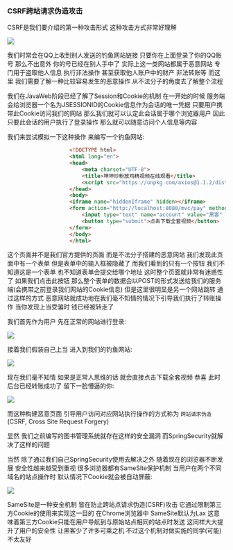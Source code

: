 ### CSRF跨站请求伪造攻击
CSRF是我们要介绍的第一种攻击形式 这种攻击方式非常好理解

<img src="https://image.itbaima.net/markdown/2023/07/01/4ibrwFIPnSE81lx.png"/>

我们时常会在QQ上收到别人发送的钓鱼网站链接 只要你在上面登录了你的QQ账号 那么不出意外 你的号已经在别人手中了 实际上这一类网站都属于恶意网站
专门用于盗取他人信息 执行非法操作 甚至获取他人账户中的财产 非法转账等 而这里 我们需要了解一种比较容易发生的恶意操作 从不法分子的角度去了解整个流程

我们在JavaWeb阶段已经了解了Session和Cookie的机制 在一开始的时候 服务端会给浏览器一个名为JSESSIONID的Cookie信息作为会话的唯一凭据
只要用户携带此Cookie访问我们的网站 那么我们就可以认定此会话属于哪个浏览器用户 因此 只要此会话的用户执行了登录操作 那么就可以随意访问个人信息等内容

我们来尝试模拟一下这种操作 来编写一个钓鱼网站:

```html
                    <!DOCTYPE html>
                    <html lang="en">
                    <head>
                        <meta charset="UTF-8">
                        <title>坤坤炒粉放鸡精视频在线观看</title>
                        <script src="https://unpkg.com/axios@1.1.2/dist/axios.min.js"></script>
                    </head>
                    <body>
                    <iframe name="hiddenIframe" hidden></iframe>
                    <form action="http://localhost:8080/mvc/pay" method="post" target="hiddenIframe">
                        <input type="text" name="account" value="黑客" hidden>
                        <button type="submit">点击下载全套视频</button>
                    </form>
                    </body>
                    </html>
```

这个页面并不是我们官方提供的页面 而是不法分子搭建的恶意网站 我们发现此页面中有一个表单 但是表单中的输入框被隐藏了 而我们看到的只有一个按钮 我们不知道这是一个表单
也不知道表单会提交给哪个地址 这时整个页面就非常有迷惑性了 如果我们点击此按钮 那么整个表单的数据会以POST的形式发送给我们的服务端(会携带之前登录我们网站的Cookie信息)
但是这里很明显是另一个网站跳转 通过这样的方式 恶意网站就成功地在我们毫不知情的情况下引导我们执行了转账操作 当你发现上当受骗时 钱已经被转走了

我们首先作为用户 先在正常的网站进行登录:

<img src="https://image.itbaima.net/markdown/2023/07/01/4wQ2iB5uhcLMJHa.png"/>

接着我们假装自己上当 进入到我们的钓鱼网站:

<img src="https://image.itbaima.net/markdown/2023/07/01/OstNZg4doCz6S5G.png"/>

现在我们毫不知情 如果是正常人思维的话 就会直接点击下载全套视频 恭喜 此时后台已经转账成功了 留下一脸懵逼的你:

<img src="https://image.itbaima.net/markdown/2023/07/01/mtGLhuNHxPUr6Os.png"/>

而这种构建恶意页面 引导用户访问对应网站执行操作的方式称为 `跨站请求伪造`(CSRF, Cross Site Request Forgery)

显然 我们之前编写的图书管理系统就存在这样的安全漏洞 而SpringSecurity就解决了这样的问题

当然 除了通过我们自己SpringSecurity使用去解决之外 随着现在的浏览器不断发展 安全性越来越受到重视
很多浏览器都有SameSite保护机制 当用户在两个不同域名的站点操作时 默认情况下Cookie就会被自动屏蔽:

<img src="https://image.itbaima.net/markdown/2023/07/01/qiLDnrFyQxpt3UB.png"/>

SameSite是一种安全机制 皆在防止跨站点请求伪造(CSRF)攻击 它通过限制第三方Cookie的使用来实现这一目的 在Chrome浏览器中 SameSite默认为Lax
这意味着第三方Cookie只能在用户导航到与原始站点相同的站点时发送 这同样大大提升了用户的安全性 让黑客少了许多可乘之机 不过这个机制对做实施的同学(可能)不太友好